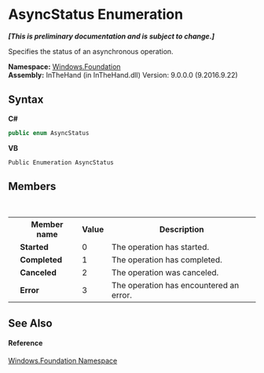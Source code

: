 # AsyncStatus Enumeration
 _**\[This is preliminary documentation and is subject to change.\]**_

Specifies the status of an asynchronous operation.

**Namespace:**&nbsp;<a href="N_Windows_Foundation">Windows.Foundation</a><br />**Assembly:**&nbsp;InTheHand (in InTheHand.dll) Version: 9.0.0.0 (9.2016.9.22)

## Syntax

**C#**<br />
``` C#
public enum AsyncStatus
```

**VB**<br />
``` VB
Public Enumeration AsyncStatus
```


## Members
&nbsp;<table><tr><th></th><th>Member name</th><th>Value</th><th>Description</th></tr><tr><td /><td target="F:Windows.Foundation.AsyncStatus.Started">**Started**</td><td>0</td><td>The operation has started.</td></tr><tr><td /><td target="F:Windows.Foundation.AsyncStatus.Completed">**Completed**</td><td>1</td><td>The operation has completed.</td></tr><tr><td /><td target="F:Windows.Foundation.AsyncStatus.Canceled">**Canceled**</td><td>2</td><td>The operation was canceled.</td></tr><tr><td /><td target="F:Windows.Foundation.AsyncStatus.Error">**Error**</td><td>3</td><td>The operation has encountered an error.</td></tr></table>

## See Also


#### Reference
<a href="N_Windows_Foundation">Windows.Foundation Namespace</a><br />